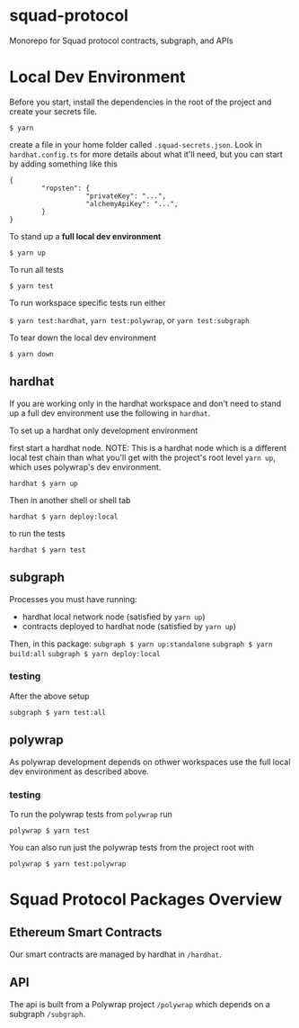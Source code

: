# squad-protocol
Monorepo for Squad protocol contracts, subgraph, and APIs

# Local Dev Environment

Before you start, install the dependencies in the root of the project
and create your secrets file.

`$ yarn`

create a file in your home folder called `.squad-secrets.json`. Look
in `hardhat.config.ts` for more details about what it'll need, but you
can start by adding something like this

```
{
        "ropsten": {
                   "privateKey": "...",
                   "alchemyApiKey": "...",
        }
}
```

To stand up a **full local dev environment**

`$ yarn up`

To run all tests

`$ yarn test`

To run workspace specific tests run either

`$ yarn test:hardhat`,  `yarn test:polywrap`, or `yarn test:subgraph`

To tear down the local dev environment

`$ yarn down`

## hardhat

If you are working only in the hardhat workspace and don't need to
stand up a full dev environment use the following in `hardhat`.

To set up a hardhat only development environment

first start a hardhat node. NOTE: This is a hardhat node which is a
different local test chain than what you'll get with the project's
root level `yarn up`, which uses polywrap's dev environment.

`hardhat $ yarn up`

Then in another shell or shell tab

`hardhat $ yarn deploy:local`

to run the tests

`hardhat $ yarn test`

## subgraph

Processes you must have running:
- hardhat local network node (satisfied by `yarn up`)
- contracts deployed to hardhat node (satisfied by `yarn up`)

Then, in this package:
`subgraph $ yarn up:standalone`
`subgraph $ yarn build:all`
`subgraph $ yarn deploy:local`

### testing

After the above setup

`subgraph $ yarn test:all`

## polywrap

As polywrap development depends on othwer workspaces use the full
local dev environment as described above.

### testing

To run the polywrap tests from `polywrap` run

`polywrap $ yarn test`

You can also run just the polywrap tests from the project root with

`polywrap $ yarn test:polywrap`

# Squad Protocol Packages Overview

## Ethereum Smart Contracts

Our smart contracts are managed by hardhat in `/hardhat`.

## API

The api is built from a Polywrap project `/polywrap` which depends on
a subgraph `/subgraph`.


